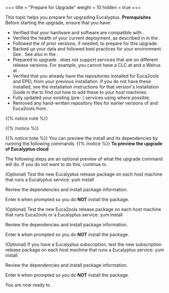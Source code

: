 +++
title = "Prepare for Upgrade"
weight = 10
hidden = true
+++

This topic helps you prepare for upgrading Eucalyptus .**Prerequisites** Before starting the upgrade, ensure that you have: 



* Verified that your hardware and software are compatible with . 
* Verified the health of your current deployment, as described in in the . 
* Followed the of prior versions, if needed, to prepare for this upgrade. 
* Backed up your data and followed best practices for your environment. See . See also in the . 
* Prepared to upgrade . does not support services that are on different release versions. For example, you cannot have a CLC at and a Walrus at . 
* Verified that you already have the repositories installed for Euca2ools and EPEL from your previous installation. If you do not have these installed, see the installation instructions for that version's Installation Guide in the to find out how to add these to your host machines. 
* Fully updated your existing (pre- ) services using where possible. 
* Removed any hand-written repository files for earlier versions of and Euca2ools from . 

{{% notice note %}}

{{% /notice %}}

{{% notice note %}}
You can preview the install and its dependencies by running the following commands. 
{{% /notice %}}
**To preview the upgrade of Eucalyptus cloud** 

The following steps are an optional preview of what the upgrade command will do. If you do not want to do this, continue to [](upgrade_shutdown.dita) . 

(Optional) Test the new Eucalyptus release package on each host machine that runs a Eucalyptus service: 
    yum install 

Review the dependencies and install package information. 

Enter `N` when prompted so you do **NOT** install the package. 

(Optional) Test the new Euca2ools release package on each host machine that runs Euca2ools or a Eucalyptus service: 
    yum install 

Review the dependencies and install package information. 

Enter `N` when prompted so you do **NOT** install the package. 

(Optional) If you have a Eucalyptus subscription, test the new subscription release package on each host machine that runs a Eucalyptus service: 
    yum install 

Review the dependencies and install package information. 

Enter `N` when prompted so you do **NOT** install the package. 

You are now ready to [](upgrade_shutdown.dita) . 